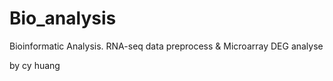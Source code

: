 # Bio_analysis
Bioinformatic Analysis. RNA-seq data preprocess &amp; Microarray DEG analyse

by cy huang
